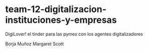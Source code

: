 # team-12-digitalizacion-instituciones-y-empresas
DigiLover! el tinder para las pymes con los agentes digitalizadores

Borja Muñoz
Margaret Scott
